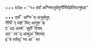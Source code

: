 +++
title = "१० एवाँ अग्निमजुर्यमुर्गीर्भिर्यज्ञेभिरानुषक्"

+++
एवाँ᳓ अग्नि᳓म् अजुर्यमुर्  
गीर्भि᳓र् यज्ञे᳓भिर् आनुष᳓क्  
द᳓धद् अस्मे᳓ सुवी᳓रियम्  
उत᳓ त्य᳓द् आशुअ᳓श्वियम्  
इ᳓षं स्तोतृ᳓भ्य आ᳓ भर